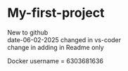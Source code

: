 # My-first-project
New to github 
<br>
date-06-02-2025 changed in vs-coder
<br>
change in adding in Readme only 

Docker username = 6303681636
